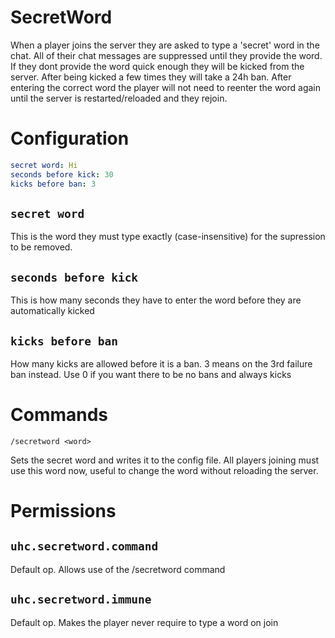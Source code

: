 SecretWord
==========

When a player joins the server they are asked to type a 'secret' word in the chat. All of their chat messages are suppressed
until they provide the word. If they dont provide the word quick enough they will be kicked from the server. After being kicked
a few times they will take a 24h ban. After entering the correct word the player will not need to reenter the word again
until the server is restarted/reloaded and they rejoin.

# Configuration

```yaml
secret word: Hi
seconds before kick: 30
kicks before ban: 3
```

## `secret word`

This is the word they must type exactly (case-insensitive) for the supression to be removed.

## `seconds before kick`

This is how many seconds they have to enter the word before they are automatically kicked

## `kicks before ban`

How many kicks are allowed before it is a ban. 3 means on the 3rd failure ban instead. Use 0 if you want there to be no
bans and always kicks

# Commands

`/secretword <word>`

Sets the secret word and writes it to the config file. All players joining must use this word now, useful to change the
word without reloading the server.

# Permissions

## `uhc.secretword.command`

Default op. Allows use of the /secretword command

## `uhc.secretword.immune`

Default op. Makes the player never require to type a word on join